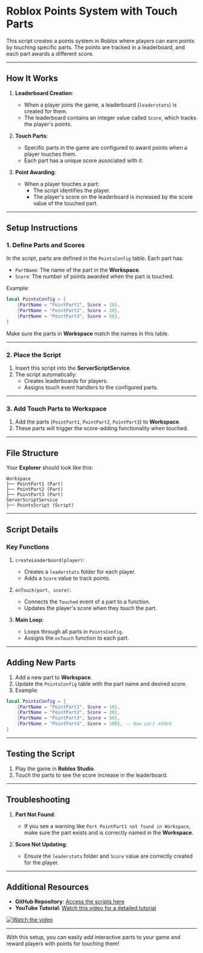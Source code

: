 
# Roblox Points System with Touch Parts

This script creates a points system in Roblox where players can earn points by touching specific parts. The points are tracked in a leaderboard, and each part awards a different score.

---

## How It Works

1. **Leaderboard Creation**:
   - When a player joins the game, a leaderboard (`leaderstats`) is created for them.
   - The leaderboard contains an integer value called `Score`, which tracks the player's points.

2. **Touch Parts**:
   - Specific parts in the game are configured to award points when a player touches them.
   - Each part has a unique score associated with it.

3. **Point Awarding**:
   - When a player touches a part:
     - The script identifies the player.
     - The player's score on the leaderboard is increased by the score value of the touched part.

---

## Setup Instructions

### 1. Define Parts and Scores
In the script, parts are defined in the `PointsConfig` table. Each part has:
- `PartName`: The name of the part in the **Workspace**.
- `Score`: The number of points awarded when the part is touched.

Example:
```lua
local PointsConfig = {
    {PartName = "PointPart1", Score = 10},
    {PartName = "PointPart2", Score = 20},
    {PartName = "PointPart3", Score = 50},
}
```
Make sure the parts in **Workspace** match the names in this table.

---

### 2. Place the Script
1. Insert this script into the **ServerScriptService**.
2. The script automatically:
   - Creates leaderboards for players.
   - Assigns touch event handlers to the configured parts.

---

### 3. Add Touch Parts to Workspace
1. Add the parts (`PointPart1`, `PointPart2`, `PointPart3`) to **Workspace**.
2. These parts will trigger the score-adding functionality when touched.

---

## File Structure

Your **Explorer** should look like this:

```
Workspace
├── PointPart1 (Part)
├── PointPart2 (Part)
├── PointPart3 (Part)
ServerScriptService
├── PointsScript (Script)
```

---

## Script Details

### Key Functions
1. `createLeaderboard(player)`:
   - Creates a `leaderstats` folder for each player.
   - Adds a `Score` value to track points.

2. `onTouch(part, score)`:
   - Connects the `Touched` event of a part to a function.
   - Updates the player's score when they touch the part.

3. **Main Loop**:
   - Loops through all parts in `PointsConfig`.
   - Assigns the `onTouch` function to each part.

---

## Adding New Parts

1. Add a new part to **Workspace**.
2. Update the `PointsConfig` table with the part name and desired score.
3. Example:
```lua
local PointsConfig = {
    {PartName = "PointPart1", Score = 10},
    {PartName = "PointPart2", Score = 20},
    {PartName = "PointPart3", Score = 50},
    {PartName = "PointPart4", Score = 100}, -- New part added
}
```

---

## Testing the Script

1. Play the game in **Roblox Studio**.
2. Touch the parts to see the score increase in the leaderboard.

---

## Troubleshooting

1. **Part Not Found**:
   - If you see a warning like `Part PointPart1 not found in Workspace`, make sure the part exists and is correctly named in the **Workspace**.

2. **Score Not Updating**:
   - Ensure the `leaderstats` folder and `Score` value are correctly created for the player.

---

## Additional Resources

- **GitHub Repository**: [Access the scripts here](https://github.com/sugeng-riyanto/Scoring-or-add-points-in-Roblox/tree/main)
- **YouTube Tutorial**: [Watch this video for a detailed tutorial](https://youtu.be/aWoBaKOk1_c)

[![Watch the video](https://img.youtube.com/vi/aWoBaKOk1_c/0.jpg)](https://youtu.be/aWoBaKOk1_c)

---

With this setup, you can easily add interactive parts to your game and reward players with points for touching them!
